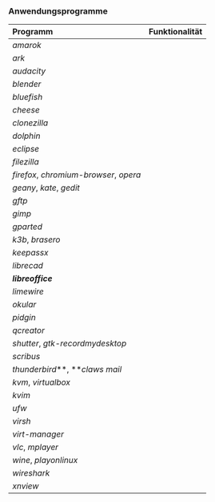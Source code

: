 ### Anwendungsprogramme

| Programm | Funktionalität |
| :--- | :--- |
| _amarok_ |  |
| _ark_ |  |
| _audacity_ |  |
| _blender_ |  |
| _bluefish_ |  |
| _cheese_ |  |
| _clonezilla_ |  |
| _dolphin_ |  |
| _eclipse_ |  |
| _filezilla_ |  |
| _firefox_, _chromium-browser_, _opera_ |  |
| _geany_, _kate_, _gedit_ |  |
| _gftp_ |  |
| _gimp_ |  |
| _gparted_ |  |
| _k3b_, _brasero_ |  |
| _keepassx_ |  |
| _librecad_ |  |
| _**libreoffice**_ |  |
| _limewire_ |  |
| _okular_ |  |
| _pidgin_ |  |
| _qcreator_ |  |
| _shutter_, _gtk-recordmydesktop_ |  |
| _scribus_ |  |
| _thunderbird_**, **_claws mail_ |  |
| _kvm_, _virtualbox_ |  |
| _kvim_ |  |
| _ufw_ |  |
| _virsh_ |  |
| _virt-manager_ |  |
| _vlc_, _mplayer_ |  |
| _wine_, _playonlinux_ |  |
| _wireshark_ |  |
| _xnview_ |  |



